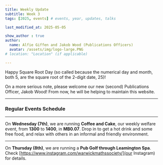 ```yaml
---
title: Weekly Update
subtitle: Week 3
tags: [2025, events] # events, year, updates, talks

last_modified_at: 2025-05-05

show_author : true
author:
  name: Alfie Giffen and Jakob Wood (Publications Officers)
  avatar: /assets/img/logo-large.PNG
# location: "Location" (if applicable)

---
```


Happy Square Root Day (so called because the numerical day and month, both 5, are the square root of the 2-digit date, 25)!

On a more serious note, please welcome our new (second) Publications Officer, Jakob Wood! From now, he will be helping to maintain this website.

---

### Regular Events Schedule

---

On **Wednesday (7th)**, we are running **Coffee and Cake**, our weekly welfare event, from **1300** to **1400**, in **MB0.07**. Drop in to get a hot drink and some free food, and relax with others in an informal and friendly environment.

---

On **Thursday (8th)**, we are running a **Pub Golf through Leamington Spa**. Check [https://www.instagram.com/warwickmathssociety/](our Instagram) for details. 
